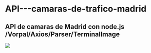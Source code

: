 # API---camaras-de-trafico-madrid
## API de camaras de Madrid con node.js /Vorpal/Axios/Parser/TerminalImage




![](https://ibb.co/2P5Th51.jpeg)


